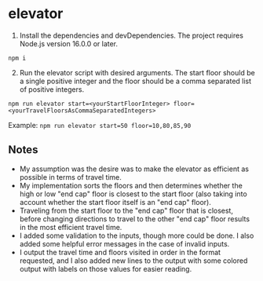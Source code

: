 # elevator

1. Install the dependencies and devDependencies. The project requires Node.js version 16.0.0 or later.

```npm i```

2. Run the elevator script with desired arguments. The start floor should be a single positive integer and the floor
   should be a comma separated list of positive integers.

```npm run elevator start=<yourStartFloorInteger> floor=<yourTravelFloorsAsCommaSeparatedIntegers>```

Example:
```npm run elevator start=50 floor=10,80,85,90```

## Notes

* My assumption was the desire was to make the elevator as efficient as possible in terms of travel time.
* My implementation sorts the floors and then determines whether the high or low "end cap" floor is closest to the start
  floor (also taking into account whether the start floor itself is an "end cap" floor).
* Traveling from the start floor to the "end cap" floor that is closest, before changing directions to travel to the
  other "end cap" floor results in the most efficient travel time.
* I added some validation to the inputs, though more could be done. I also added some helpful error messages in the case
  of invalid inputs.
* I output the travel time and floors visited in order in the format requested, and I also added new lines to the output
  with some colored output with labels on those values for easier reading.

